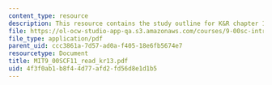 ```yaml
---
content_type: resource
description: This resource contains the study outline for K&R chapter 13.
file: https://ol-ocw-studio-app-qa.s3.amazonaws.com/courses/9-00sc-introduction-to-psychology-fall-2011/4f3f0ab1b8f44d77afd2fd56d8e1d1b5_MIT9_00SCF11_read_kr13.pdf
file_type: application/pdf
parent_uid: ccc3861a-7d57-ad0a-f405-18e6fb5674e7
resourcetype: Document
title: MIT9_00SCF11_read_kr13.pdf
uid: 4f3f0ab1-b8f4-4d77-afd2-fd56d8e1d1b5
---
```

